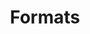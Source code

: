 ---
layout: page
title: Formats
parent: Metadata
has_children: true
permalink: /metadata/formats/
nav_order: 1
---